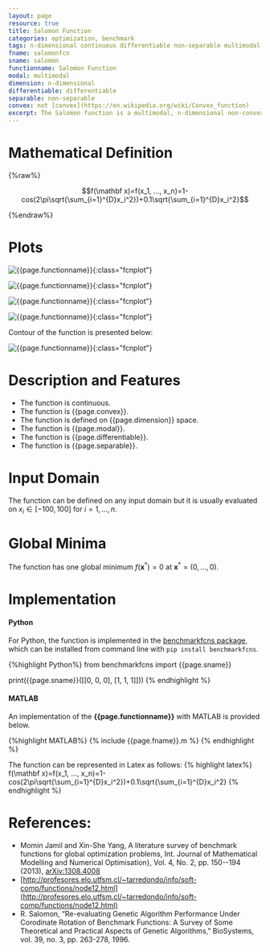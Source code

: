 ```yaml
---
layout: page
resource: true
title: Salomon Function
categories: optimization, benchmark
tags: n-dimensional continuous differentiable non-separable multimodal non-convex
fname: salomonfcn
sname: salomon
functionname: Salomon Function
modal: multimodal
dimension: n-dimensional
differentiable: differentiable
separable: non-separable
convex: not [convex](https://en.wikipedia.org/wiki/Convex_function)
excerpt: The Salomon function is a multimodal, n-dimensional non-convex mathematical function widely used for testing optimization algorithms
---
```


# Mathematical Definition

{%raw%}

$$f(\mathbf x)=f(x_1, ..., x_n)=1-cos(2\pi\sqrt{\sum_{i=1}^{D}x_i^2})+0.1\sqrt{\sum_{i=1}^{D}x_i^2}$$

{%endraw%}

# Plots
![{{page.functionname}}]({{site.baseurl}}/doc/plots/{{page.fname}}.png){:class="fcnplot"}

![{{page.functionname}}]({{site.baseurl}}/doc/plots/{{page.fname}}_2.png){:class="fcnplot"}

![{{page.functionname}}]({{site.baseurl}}/doc/plots/{{page.fname}}_3.png){:class="fcnplot"}

![{{page.functionname}}]({{site.baseurl}}/doc/plots/{{page.fname}}_4.png){:class="fcnplot"}

Contour of the function is presented below:

![{{page.functionname}}]({{site.baseurl}}/doc/plots/{{page.fname}}_contour.png){:class="fcnplot"}

# Description and Features
* The function is continuous.
* The function is {{page.convex}}.
* The function is defined on {{page.dimension}} space.
* The function is {{page.modal}}.
* The function is {{page.differentiable}}.
* The function is {{page.separable}}.

# Input Domain
The function can be defined on any input domain but it is usually evaluated on $x_i \in [-100, 100]$ for $i=1, ..., n$.

# Global Minima
The function has one global minimum $f(\textbf{x}^{\ast})=0$ at $\textbf{x}^{\ast} = (0, ..., 0)$.

# Implementation
#### Python
For Python, the function is implemented in the [benchmarkfcns package](https://github.com/mazhar-ansari-ardeh/BenchmarkFcns), which can be installed from command line with `pip install benchmarkfcns`. 

{%highlight Python%}
from benchmarkfcns import {{page.sname}}

print({{page.sname}}([[0, 0, 0],
              [1, 1, 1]]))
{% endhighlight %}

#### MATLAB
An implementation of the **{{page.functionname}}** with MATLAB is provided below. 

{%highlight MATLAB%}
{% include {{page.fname}}.m %}
{% endhighlight %}

The function can be represented in Latex as follows:
{% highlight latex%}
f(\mathbf x)=f(x_1, ..., x_n)=1-cos(2\pi\sqrt{\sum_{i=1}^{D}x_i^2})+0.1\sqrt{\sum_{i=1}^{D}x_i^2}
{% endhighlight %}

# References:
* Momin Jamil and Xin-She Yang, A literature survey of benchmark functions for global optimization problems, Int. Journal of Mathematical Modelling 
and Numerical Optimisation}, Vol. 4, No. 2, pp. 150--194 (2013), [arXiv:1308.4008](arXiv:1308.4008)
* [http://profesores.elo.utfsm.cl/~tarredondo/info/soft-comp/functions/node12.html](http://profesores.elo.utfsm.cl/~tarredondo/info/soft-comp/functions/node12.html)
* R. Salomon, “Re-evaluating Genetic Algorithm Performance Under Corodinate Rotation
of Benchmark Functions: A Survey of Some Theoretical and Practical Aspects of
Genetic Algorithms,” BioSystems, vol. 39, no. 3, pp. 263-278, 1996.

